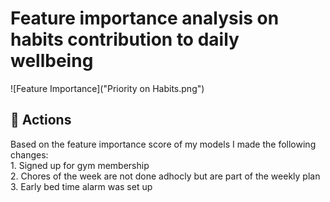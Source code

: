 # Feature importance analysis on habits contribution to daily wellbeing

![Feature Importance]("Priority on Habits.png")

## 📌 Actions
Based on the feature importance score of my models I made the following changes:  
    1. Signed up for gym membership  
    2. Chores of the week are not done adhocly but are part of the weekly plan  
    3. Early bed time alarm was set up  